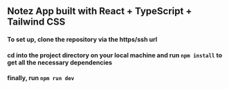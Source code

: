 ## Notez App built with React + TypeScript + Tailwind CSS

#### To set up, clone the repository via the https/ssh url

#### cd into the project directory on your local machine and run `npm install` to get all the necessary dependencies

#### finally, run `npm run dev`
